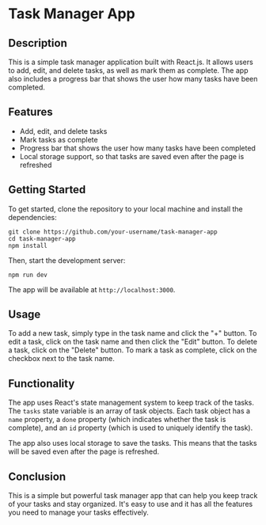 # Task Manager App

## Description

This is a simple task manager application built with React.js. It allows users to add, edit, and delete tasks, as well as mark them as complete. The app also includes a progress bar that shows the user how many tasks have been completed.

## Features

- Add, edit, and delete tasks
- Mark tasks as complete
- Progress bar that shows the user how many tasks have been completed
- Local storage support, so that tasks are saved even after the page is refreshed

## Getting Started

To get started, clone the repository to your local machine and install the dependencies:

```
git clone https://github.com/your-username/task-manager-app
cd task-manager-app
npm install
```

Then, start the development server:

```
npm run dev
```

The app will be available at `http://localhost:3000`.

## Usage

To add a new task, simply type in the task name and click the "+" button. To edit a task, click on the task name and then click the "Edit" button. To delete a task, click on the "Delete" button. To mark a task as complete, click on the checkbox next to the task name.

## Functionality

The app uses React's state management system to keep track of the tasks. The `tasks` state variable is an array of task objects. Each task object has a `name` property, a `done` property (which indicates whether the task is complete), and an `id` property (which is used to uniquely identify the task).

The app also uses local storage to save the tasks. This means that the tasks will be saved even after the page is refreshed.

## Conclusion

This is a simple but powerful task manager app that can help you keep track of your tasks and stay organized. It's easy to use and it has all the features you need to manage your tasks effectively.
